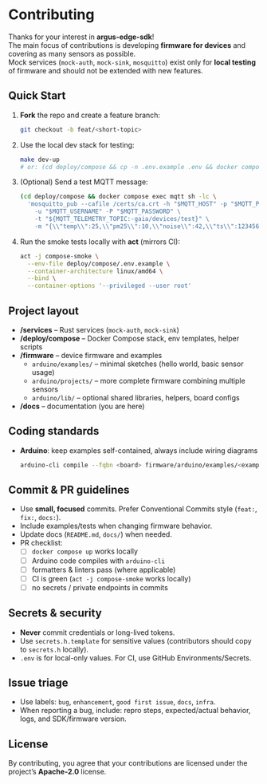 # Contributing

Thanks for your interest in **argus-edge-sdk**!  
The main focus of contributions is developing **firmware for devices** and covering as many sensors as possible.  
Mock services (`mock-auth`, `mock-sink`, `mosquitto`) exist only for **local testing** of firmware and should not be extended with new features.

## Quick Start
1. **Fork** the repo and create a feature branch:
   ```bash
   git checkout -b feat/<short-topic>
   ```
2. Use the local dev stack for testing:
   ```bash
   make dev-up
   # or: (cd deploy/compose && cp -n .env.example .env && docker compose up -d)
   ```
3. (Optional) Send a test MQTT message:
   ```bash
   (cd deploy/compose && docker compose exec mqtt sh -lc \
     'mosquitto_pub --cafile /certs/ca.crt -h "$MQTT_HOST" -p "$MQTT_PORT" \
       -u "$MQTT_USERNAME" -P "$MQTT_PASSWORD" \
       -t "${MQTT_TELEMETRY_TOPIC:-gaia/devices/test}" \
       -m "{\\"temp\\":25,\\"pm25\\":10,\\"noise\\":42,\\"ts\\":123456789}"')
   ```
4. Run the smoke tests locally with **act** (mirrors CI):
   ```bash
   act -j compose-smoke \
     --env-file deploy/compose/.env.example \
     --container-architecture linux/amd64 \
     --bind \
     --container-options '--privileged --user root'
   ```

## Project layout
- **/services** – Rust services (`mock-auth`, `mock-sink`)
- **/deploy/compose** – Docker Compose stack, env templates, helper scripts
- **/firmware** – device firmware and examples
  - `arduino/examples/` – minimal sketches (hello world, basic sensor usage)
  - `arduino/projects/` – more complete firmware combining multiple sensors
  - `arduino/lib/` – optional shared libraries, helpers, board configs
- **/docs** – documentation (you are here)

## Coding standards
- **Arduino**: keep examples self-contained, always include wiring diagrams
  ```bash
  arduino-cli compile --fqbn <board> firmware/arduino/examples/<example>
  ```

## Commit & PR guidelines
- Use **small, focused** commits. Prefer Conventional Commits style (`feat:`, `fix:`, `docs:`).
- Include examples/tests when changing firmware behavior.
- Update docs (`README.md`, `docs/`) when needed.
- PR checklist:
  - [ ] `docker compose up` works locally
  - [ ] Arduino code compiles with `arduino-cli`
  - [ ] formatters & linters pass (where applicable)
  - [ ] CI is green (`act -j compose-smoke` works locally)
  - [ ] no secrets / private endpoints in commits

## Secrets & security
- **Never** commit credentials or long-lived tokens.
- Use `secrets.h.template` for sensitive values (contributors should copy to `secrets.h` locally).
- `.env` is for local-only values. For CI, use GitHub Environments/Secrets.

## Issue triage
- Use labels: `bug`, `enhancement`, `good first issue`, `docs`, `infra`.
- When reporting a bug, include: repro steps, expected/actual behavior, logs, and SDK/firmware version.

## License
By contributing, you agree that your contributions are licensed under the project’s **Apache-2.0** license.
